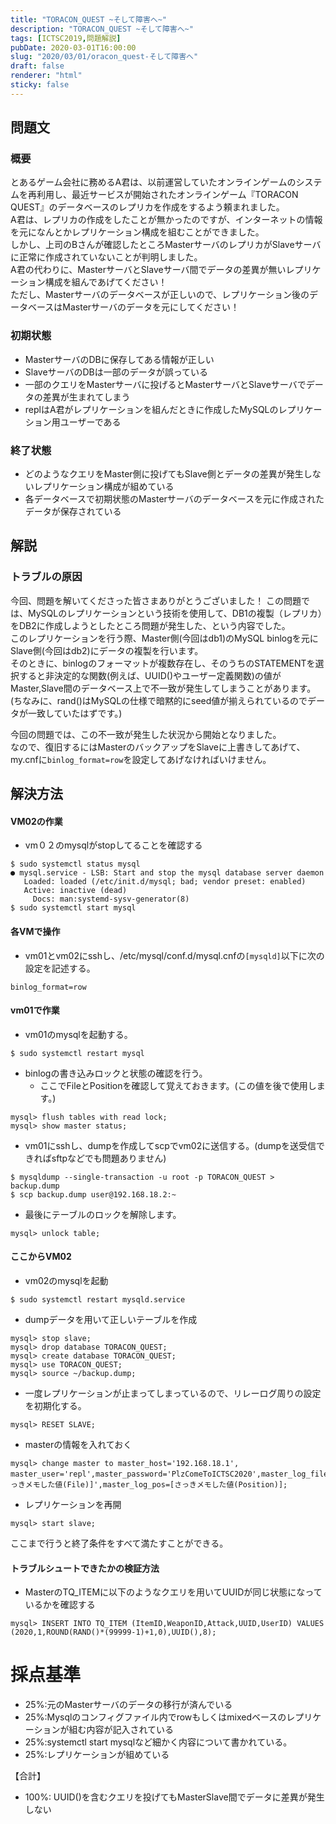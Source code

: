 ```yaml
---
title: "TORACON_QUEST ~そして障害へ~"
description: "TORACON_QUEST ~そして障害へ~"
tags: [ICTSC2019,問題解説]
pubDate: 2020-03-01T16:00:00
slug: "2020/03/01/oracon_quest-そして障害へ"
draft: false
renderer: "html"
sticky: false
---
```



<h2 id="%E5%95%8F%E9%A1%8C%E6%96%87">問題文&nbsp;<a href="https://wiki.icttoracon.net/ictsc2019/problems/otsuka:replication/blog/#%E5%95%8F%E9%A1%8C%E6%96%87"></a>&nbsp;</h2>



<h3 id="%E6%A6%82%E8%A6%81">概要&nbsp;<a href="https://wiki.icttoracon.net/ictsc2019/problems/otsuka:replication/blog/#%E6%A6%82%E8%A6%81"></a>&nbsp;</h3>



<p>とあるゲーム会社に務めるA君は、以前運営していたオンラインゲームのシステムを再利用し、最近サービスが開始されたオンラインゲーム『TORACON QUEST』のデータベースのレプリカを作成をするよう頼まれました。<br>A君は、レプリカの作成をしたことが無かったのですが、インターネットの情報を元になんとかレプリケーション構成を組むことができました。<br>しかし、上司のBさんが確認したところMasterサーバのレプリカがSlaveサーバに正常に作成されていないことが判明しました。<br>A君の代わりに、MasterサーバとSlaveサーバ間でデータの差異が無いレプリケーション構成を組んであげてください！<br>ただし、Masterサーバのデータベースが正しいので、レプリケーション後のデータベースはMasterサーバのデータを元にしてください！</p>



<h3 id="%E5%88%9D%E6%9C%9F%E7%8A%B6%E6%85%8B">初期状態&nbsp;<a href="https://wiki.icttoracon.net/ictsc2019/problems/otsuka:replication/blog/#%E5%88%9D%E6%9C%9F%E7%8A%B6%E6%85%8B"></a>&nbsp;</h3>



<ul><li>MasterサーバのDBに保存してある情報が正しい</li><li>SlaveサーバのDBは一部のデータが誤っている</li><li>一部のクエリをMasterサーバに投げるとMasterサーバとSlaveサーバでデータの差異が生まれてしまう</li><li>replはA君がレプリケーションを組んだときに作成したMySQLのレプリケーション用ユーザーである</li></ul>



<h3 id="%E7%B5%82%E4%BA%86%E7%8A%B6%E6%85%8B">終了状態&nbsp;<a href="https://wiki.icttoracon.net/ictsc2019/problems/otsuka:replication/blog/#%E7%B5%82%E4%BA%86%E7%8A%B6%E6%85%8B"></a>&nbsp;</h3>



<ul><li>どのようなクエリをMaster側に投げてもSlave側とデータの差異が発生しないレプリケーション構成が組めている</li><li>各データベースで初期状態のMasterサーバのデータベースを元に作成されたデータが保存されている</li></ul>



<h2 id="%E8%A7%A3%E8%AA%AC">解説&nbsp;<a href="https://wiki.icttoracon.net/ictsc2019/problems/otsuka:replication/blog/#%E8%A7%A3%E8%AA%AC"></a>&nbsp;</h2>



<h3 id="%E3%83%88%E3%83%A9%E3%83%96%E3%83%AB%E3%81%AE%E5%8E%9F%E5%9B%A0">トラブルの原因&nbsp;<a href="https://wiki.icttoracon.net/ictsc2019/problems/otsuka:replication/blog/#%E3%83%88%E3%83%A9%E3%83%96%E3%83%AB%E3%81%AE%E5%8E%9F%E5%9B%A0"></a>&nbsp;</h3>



<p>今回、問題を解いてくださった皆さまありがとうございました！ この問題では、MySQLのレプリケーションという技術を使用して、DB1の複製（レプリカ）をDB2に作成しようとしたところ問題が発生した、という内容でした。<br>このレプリケーションを行う際、Master側(今回はdb1)のMySQL binlogを元にSlave側(今回はdb2)にデータの複製を行います。<br>そのときに、binlogのフォーマットが複数存在し、そのうちのSTATEMENTを選択すると非決定的な関数(例えば、UUID()やユーザー定義関数)の値がMaster,Slave間のデータベース上で不一致が発生してしまうことがあります。(ちなみに、rand()はMySQLの仕様で暗黙的にseed値が揃えられているのでデータが一致していたはずです。)</p>



<p>今回の問題では、この不一致が発生した状況から開始となりました。<br>なので、復旧するにはMasterのバックアップをSlaveに上書きしてあげて、my.cnfに<code>binlog_format=row</code>を設定してあげなければいけません。</p>



<h2 id="%E8%A7%A3%E6%B1%BA%E6%96%B9%E6%B3%95">解決方法&nbsp;<a href="https://wiki.icttoracon.net/ictsc2019/problems/otsuka:replication/blog/#%E8%A7%A3%E6%B1%BA%E6%96%B9%E6%B3%95"></a>&nbsp;</h2>



<h4 id="VM02%E3%81%AE%E4%BD%9C%E6%A5%AD">VM02の作業&nbsp;<a href="https://wiki.icttoracon.net/ictsc2019/problems/otsuka:replication/blog/#VM02%E3%81%AE%E4%BD%9C%E6%A5%AD"></a>&nbsp;</h4>



<ul><li>vm０２のmysqlがstopしてることを確認する</li></ul>


<div class="wp-block-syntaxhighlighter-code "><pre><code>$ sudo systemctl status mysql
● mysql.service - LSB: Start and stop the mysql database server daemon
   Loaded: loaded (/etc/init.d/mysql; bad; vendor preset: enabled)
   Active: inactive (dead)
     Docs: man:systemd-sysv-generator(8)
$ sudo systemctl start mysql
</code></pre></div>


<h4 id="%E5%90%84VM%E3%81%A7%E6%93%8D%E4%BD%9C">各VMで操作&nbsp;<a href="https://wiki.icttoracon.net/ictsc2019/problems/otsuka:replication/blog/#%E5%90%84VM%E3%81%A7%E6%93%8D%E4%BD%9C"></a>&nbsp;</h4>



<ul><li>vm01とvm02にsshし、/etc/mysql/conf.d/mysql.cnfの<code>[mysqld]</code>以下に次の設定を記述する。</li></ul>


<div class="wp-block-syntaxhighlighter-code "><pre><code>binlog_format=row
</code></pre></div>


<h4 id="vm01%E3%81%A7%E4%BD%9C%E6%A5%AD">vm01で作業&nbsp;<a href="https://wiki.icttoracon.net/ictsc2019/problems/otsuka:replication/blog/#vm01%E3%81%A7%E4%BD%9C%E6%A5%AD"></a>&nbsp;</h4>



<ul><li>vm01のmysqlを起動する。</li></ul>


<div class="wp-block-syntaxhighlighter-code "><pre><code>$ sudo systemctl restart mysql
</code></pre></div>


<ul><li>binlogの書き込みロックと状態の確認を行う。<ul><li>ここでFileとPositionを確認して覚えておきます。(この値を後で使用します。)</li></ul></li></ul>


<div class="wp-block-syntaxhighlighter-code "><pre><code>mysql&gt; flush tables with read lock;
mysql&gt; show master status;
</code></pre></div>


<ul><li>vm01にsshし、dumpを作成してscpでvm02に送信する。(dumpを送受信できればsftpなどでも問題ありません)</li></ul>


<div class="wp-block-syntaxhighlighter-code "><pre><code>$ mysqldump --single-transaction -u root -p TORACON_QUEST &gt; backup.dump
$ scp backup.dump user@192.168.18.2:~
</code></pre></div>


<ul><li>最後にテーブルのロックを解除します。</li></ul>


<div class="wp-block-syntaxhighlighter-code "><pre><code>mysql&gt; unlock table;
</code></pre></div>


<h4 id="%E3%81%93%E3%81%93%E3%81%8B%E3%82%89VM02">ここからVM02&nbsp;<a href="https://wiki.icttoracon.net/ictsc2019/problems/otsuka:replication/blog/#%E3%81%93%E3%81%93%E3%81%8B%E3%82%89VM02"></a>&nbsp;</h4>



<ul><li>vm02のmysqlを起動</li></ul>


<div class="wp-block-syntaxhighlighter-code "><pre><code>$ sudo systemctl restart mysqld.service
</code></pre></div>


<ul><li>dumpデータを用いて正しいテーブルを作成</li></ul>


<div class="wp-block-syntaxhighlighter-code "><pre><code>mysql&gt; stop slave;
mysql&gt; drop database TORACON_QUEST;
mysql&gt; create database TORACON_QUEST;
mysql&gt; use TORACON_QUEST;
mysql&gt; source ~/backup.dump;
</code></pre></div>


<ul><li>一度レプリケーションが止まってしまっているので、リレーログ周りの設定を初期化する。</li></ul>


<div class="wp-block-syntaxhighlighter-code "><pre><code>mysql&gt; RESET SLAVE;
</code></pre></div>


<ul><li>masterの情報を入れておく</li></ul>


<div class="wp-block-syntaxhighlighter-code "><pre><code>mysql&gt; change master to master_host='192.168.18.1', master_user='repl',master_password='PlzComeToICTSC2020',master_log_file='&#91;さっきメモした値(File)]',master_log_pos=&#91;さっきメモした値(Position)];
</code></pre></div>


<ul><li>レプリケーションを再開</li></ul>


<div class="wp-block-syntaxhighlighter-code "><pre><code>mysql&gt; start slave;
</code></pre></div>


<p>ここまで行うと終了条件をすべて満たすことができる。</p>



<h4 id="%E3%83%88%E3%83%A9%E3%83%96%E3%83%AB%E3%82%B7%E3%83%A5%E3%83%BC%E3%83%88%E3%81%A7%E3%81%8D%E3%81%9F%E3%81%8B%E3%81%AE%E6%A4%9C%E8%A8%BC%E6%96%B9%E6%B3%95">トラブルシュートできたかの検証方法&nbsp;<a href="https://wiki.icttoracon.net/ictsc2019/problems/otsuka:replication/blog/#%E3%83%88%E3%83%A9%E3%83%96%E3%83%AB%E3%82%B7%E3%83%A5%E3%83%BC%E3%83%88%E3%81%A7%E3%81%8D%E3%81%9F%E3%81%8B%E3%81%AE%E6%A4%9C%E8%A8%BC%E6%96%B9%E6%B3%95"></a>&nbsp;</h4>



<ul><li>MasterのTQ_ITEMに以下のようなクエリを用いてUUIDが同じ状態になっているかを確認する</li></ul>


<div class="wp-block-syntaxhighlighter-code "><pre><code>mysql&gt; INSERT INTO TQ_ITEM (ItemID,WeaponID,Attack,UUID,UserID) VALUES (2020,1,ROUND(RAND()*(99999-1)+1,0),UUID(),8);
</code></pre></div>


<h1 id="%E6%8E%A1%E7%82%B9%E5%9F%BA%E6%BA%96">採点基準&nbsp;<a href="https://wiki.icttoracon.net/ictsc2019/problems/otsuka:replication/blog/#%E6%8E%A1%E7%82%B9%E5%9F%BA%E6%BA%96"></a>&nbsp;</h1>



<ul><li>25%:元のMasterサーバのデータの移行が済んでいる</li><li>25%:Mysqlのコンフィグファイル内でrowもしくはmixedベースのレプリケーションが組む内容が記入されている</li><li>25%:systemctl start mysqlなど細かく内容について書かれている。</li><li>25%:レプリケーションが組めている</li></ul>



<p>【合計】</p>



<ul><li>100%: UUID()を含むクエリを投げてもMasterSlave間でデータに差異が発生しない</li></ul>
